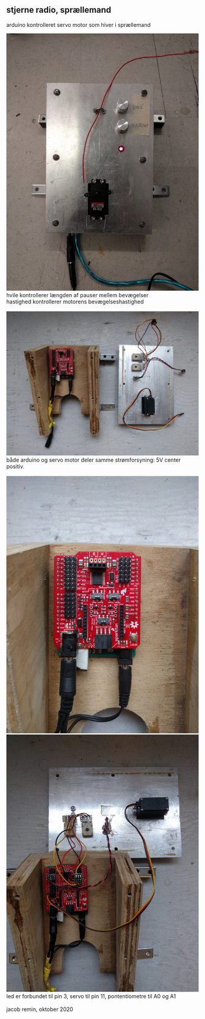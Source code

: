 ## stjerne radio, sprællemand
arduino kontrolleret servo motor som hiver i sprællemand

![motor dimsen](images/stjerneradio1.png)
hvile kontrollerer længden af pauser mellem bevægelser<br>
hastighed kontrollerer motorens bevægelseshastighed
<br>
<br>
![motor dimsen](images/stjerneradio2.png)
både arduino og servo motor deler samme strømforsyning: 5V center positiv.
<br>
<br>
![motor dimsen](images/stjerneradio3.png)
![motor dimsen](images/stjerneradio4.png)
led er forbundet til pin 3, servo til pin 11, pontentiometre til A0 og A1
<br>
<br>
jacob remin, oktober 2020